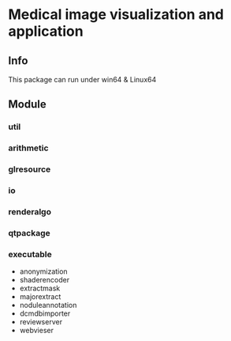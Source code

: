 # Medical image visualization and application
## Info
 This package can run under win64 & Linux64 
## Module
### util
### arithmetic
### glresource
### io
### renderalgo
### qtpackage
### executable  
- anonymization
- shaderencoder
- extractmask
- majorextract
- noduleannotation
- dcmdbimporter
- reviewserver
- webvieser
